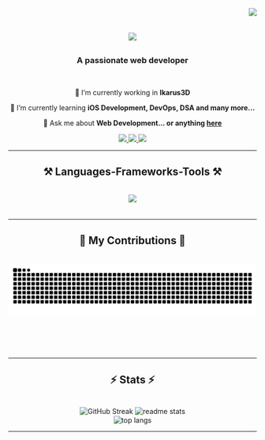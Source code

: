<img align="right" src="https://visitor-badge.laobi.icu/badge?page_id=Soham2395.Soham2395" />

<h1 align="center">
    <img src="https://readme-typing-svg.herokuapp.com/?font=Righteous&size=35&center=true&vCenter=true&width=500&height=70&duration=4000&lines=Hi+There!+👋;+I'm+Soham+Chakraborty!;" />
</h1>

<h3 align="center">A passionate web developer</h3>

<br/>

<div align="center">
 
 🔭 I’m currently working in **Ikarus3D**
 
 🌱 I’m currently learning **iOS Development, DevOps, DSA and many more...**

💬 Ask me about **Web Development... or anything [here](https://www.linkedin.com/in/soham-chakraborty-108450255/)**

 </div>
 
<div align="center"> 
  <a href="mailto:sohamchakraborty18.edu@gmail.com">
    <img src="https://img.shields.io/badge/Gmail-333333?style=for-the-badge&logo=gmail&logoColor=red" />
  </a>
  <a href="https://www.linkedin.com/in/soham-chakraborty-108450255/" target="_blank">
    <img src="https://img.shields.io/badge/LinkedIn-0077B5?style=for-the-badge&logo=linkedin&logoColor=white" target="_blank" />
  </a>
  <a href="https://sohamchakraborty.me/" target="_blank">
     <img src="https://img.shields.io/badge/Portfolio-FF5722?style=for-the-badge&logo=todoist&logoColor=white" target="_blank" /> <!-- sqlite, safari, google-chrome are other good icon options -->
  </a>
</div>

 <hr/>
 
<h2 align="center">⚒️ Languages-Frameworks-Tools ⚒️</h2>
<br/>
<div align="center">
    <img src="https://skillicons.dev/icons?i=react,bootstrap,next,threejs,vite,vue,html,css,sass,jquery,vscode,github,figma,materialui,fastapi,gatsby,svelte,graphql,tailwind,git,arduino,raspberrypi,nodejs,python,javascript,typescript,php,express,swift,firebase,mongodb,mysql,c,cpp,netlify,postgres,sqlite,supabase,postman,redis" />
    <br>
</div>

<br/>
<hr/>

<div align="center">
  <h2>🐍 My Contributions 🐍</h2>
  <br>
  <img alt="snake eating my contributions" src="https://raw.githubusercontent.com/Soham2395/Soham2395/output/github-contribution-grid-snake.svg" />
  
  <br/><br/><br/>
</div>

<hr/>

<h2 align="center">⚡ Stats ⚡</h2>
<br>
<div align=center>
  <img width=390 src="https://github-readme-streak-stats.herokuapp.com?user=Soham2395&theme=dark" alt="GitHub Streak" />
  <img width=390 src="https://github-readme-stats.vercel.app/api?username=Soham2395&show_icons=true&theme=react&rank_icon=github&border_radius=10" alt="readme stats" />
  <br/>
  <img width=325 align="center" src="https://github-readme-stats.vercel.app/api/top-langs/?username=Soham2395&hide=HTML&langs_count=8&layout=compact&theme=react&border_radius=10&size_weight=0.5&count_weight=0.5&exclude_repo=github-readme-stats" alt="top langs" />
</div>

<hr/>

<br/>
